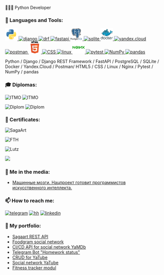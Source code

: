 🧑🏻‍💻 Python Developer

### 🌱 Languages and Tools:

<div>
  <a href="https://www.python.org" target="_blank" rel="noreferrer">
    <img src="https://raw.githubusercontent.com/devicons/devicon/master/icons/python/python-original.svg" alt="python" width="40" height="40"/>
  </a>
  <a href="https://www.djangoproject.com/" target="_blank" rel="noreferrer">
    <img src="https://cdn.worldvectorlogo.com/logos/django.svg" alt="django" width="40" height="40"/>
  </a>
  <a href="https://www.django-rest-framework.org" target="_blank" rel="noreferrer">
    <img src="https://www.django-rest-framework.org/img/favicon.ico" alt="drf" width="40" height="40"/>
  </a>
  <a href="https://fastapi.tiangolo.com/" target="_blank" rel="noreferrer">
    <img src="https://user-images.githubusercontent.com/112638163/233412781-a7930a05-73d4-4972-8e66-1cbb7e876e42.svg" alt="fastapi" width="40" height="40"/>
  </a>
  <a href="https://www.postgresql.org" target="_blank" rel="noreferrer">
    <img src="https://raw.githubusercontent.com/devicons/devicon/master/icons/postgresql/postgresql-original-wordmark.svg" alt="postgresql" width="40" height="40"/>
  </a>
  <a href="https://www.sqlite.org/" target="_blank" rel="noreferrer">
    <img src="https://www.vectorlogo.zone/logos/sqlite/sqlite-icon.svg" alt="sqlite" width="40" height="40"/>
  </a>
  <a href="https://www.docker.com/" target="_blank" rel="noreferrer"> 
    <img src="https://raw.githubusercontent.com/devicons/devicon/master/icons/docker/docker-original-wordmark.svg" alt="docker" width="40" height="40"/> 
  </a>
  <a href="https://cloud.yandex.ru/" target="_blank" rel="noreferrer">
    <img src="https://storage.yandexcloud.net/cloud-www-assets/region-assets/ru/favicon/favicon-120x120.png" alt="yandex.cloud" width="40" height="40"/>
  </a>
  <a href="https://postman.com" target="_blank" rel="noreferrer">
    <img src="https://www.vectorlogo.zone/logos/getpostman/getpostman-icon.svg" alt="postman" width="40" height="40"/>
  </a>
  <a href="https://html.spec.whatwg.org/multipage/" target="_blank" rel="noreferrer">
    <img src="https://raw.githubusercontent.com/devicons/devicon/master/icons/html5/html5-original-wordmark.svg" alt="html5" width="40" height="40"/>
  </a>
  <a href="https://www.w3.org/Style/CSS/Overview.en.html" target="_blank" rel="noreferrer">
    <img src="https://upload.wikimedia.org/wikipedia/commons/thumb/6/62/CSS3_logo.svg/240px-CSS3_logo.svg.png" alt="CSS" width="40" height="40"/>
  </a>
  <a href="https://www.kernel.org/doc/html/latest/" target="_blank" rel="noreferrer">
    <img src="https://upload.wikimedia.org/wikipedia/commons/thumb/3/35/Tux.svg/202px-Tux.svg.png" alt="linux" width="34" height="40"/>
  </a>
  <a href="https://www.nginx.com" target="_blank" rel="noreferrer">
    <img src="https://raw.githubusercontent.com/devicons/devicon/master/icons/nginx/nginx-original.svg" alt="nginx" width="40" height="40"/>
  </a>
  <a href="https://docs.pytest.org/en/7.3.x/" target="_blank" rel="noreferrer">
    <img src="https://user-images.githubusercontent.com/112638163/233413583-3a426d0a-f257-42cd-8b7c-4d1bc3e4d2c8.svg" alt="pytest" width="40" height="40"/>
  </a>
  <a href="https://numpy.org/" target="_blank" rel="noreferrer">
    <img src="https://github.com/0z0nize/0z0nize/assets/112638163/dd62ff01-c637-4bf4-873f-cff7284aee5e" alt="NumPy" width="40" height="40"/>
  </a>
  <a href="https://pandas.pydata.org/" target="_blank" rel="noreferrer">
    <img src="https://github.com/0z0nize/0z0nize/assets/112638163/e92a2b96-80b9-4272-8b57-211d697ea331" alt="pandas" width="40" height="40"/>
  </a>
</div>

Python / Django / Django REST Framework / FastAPI / PostgreSQL / SQLite / Docker / Yandex.Cloud / Postman/ HTML5 / CSS / Linux / Nginx / Pytest / NumPy / pandas

### 🎓 Diplomas:
<p>
  <img src="https://github.com/0z0nize/0z0nize/assets/112638163/c84d6b8b-dc17-42f1-98be-95dcf57cf4d4" alt="ITMO" height="110"/>
  <img src="https://github.com/0z0nize/0z0nize/assets/112638163/b8dcff35-0bcb-4b80-9530-e15f0b87b89e" alt="ITMO" height="110"/> 
</p>
<p>
  <img src="https://github.com/0z0nize/0z0nize/assets/112638163/672e7bc3-4f22-46f3-9a7f-2b7d6b6cc15e" alt="Diplom" height="110"/>
  <img src="https://github.com/0z0nize/0z0nize/assets/112638163/3b282b5c-0682-46d4-9efd-a57148ab98f2" alt="Diplom" height="110"/>
</p>

### 📜 Certificates:
<p>
  <img src="https://github.com/user-attachments/assets/50a15230-4eaa-47bb-91a6-b30a08043246" alt="SagaArt" height="110"/>
</p>
<p>
  <img src="https://github.com/0z0nize/0z0nize/assets/112638163/d0b34fd2-4700-4547-ad4d-079d3c2504e1" alt="FTH" height="110"/>
</p>
<p>
  <img src="https://github.com/0z0nize/0z0nize/assets/112638163/3b1707d7-acd7-441c-ae8e-e59dfc0a7716" alt="Lutz" height="110"/>
</p>

[<img height="110" src ='https://certificate.podlodka.io/python1/en/pdldk43907cd7edf75ea401b72083c59a00c7.png'/>](https://certificate.podlodka.io/python1/en/pdldk43907cd7edf75ea401b72083c59a00c7.png)

### 📢 Me in the media:

- [Машинные мозги. Нацпроект готовит программистов искусственного интеллекта.](https://aif.ru/natsionalniye_proekti_rossii/digital_economy/mashinnye-mozgi-nacproekt-gotovit-programmistov-iskusstvennogo-intellekta)

### 📫 How to reach me:

[<img src='https://user-images.githubusercontent.com/112638163/233418558-2b93b171-35a3-4dab-841a-1806b8106cac.png' alt='telegram' height='40'>](https://t.me/vlad_shkarovskiy)
[<img src='https://user-images.githubusercontent.com/112638163/233420825-80395188-f26e-4712-8b09-31ef644e4fdb.png' alt='hh' height='40'>](https://spb.hh.ru/resume/6fcc6db1ff0be29c260039ed1f3232526e5456)
[<img src='https://user-images.githubusercontent.com/112638163/233419558-d220e841-2cc7-420b-a1a0-e9b9b645eca8.png' alt='linkedin' height='40'>](https://www.linkedin.com/in/vladislav-shkarovskiy/)

### 🔭 My portfolio:

- [Sagaart REST API](https://github.com/Sagaart-4/backend)
- [Foodgram social network](https://github.com/0z0nize/foodgram-project-react)
- [CI/CD API for social network YaMDb](https://github.com/0z0nize/yamdb_final)
- [Telegram Bot "Homework status"](https://github.com/0z0nize/homework_bot)
- [CRUD for YaTube](https://github.com/0z0nize/yatube_api)
- [Social network YaTube](https://github.com/0z0nize/yatube)
- [Fitness tracker modul](https://github.com/0z0nize/fitness_tracker)


<!--

-->
